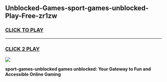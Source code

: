 
## Unblocked-Games-sport-games-unblocked-Play-Free-zr1zw
<h3>
<a href="https://premium76.site?title=sport-games-unblocked&ref=15A">CLICK TO PLAY</a></h3>
<hr>

<h3>
<a href="https://premium76.site?title=sport-games-unblocked&ref=15A">CLICK 2 PLAY</a>
  
</h3>

<a href="https://premium76.site?title=sport-games-unblocked&ref=15A"><img src="https://clearcache.store/games.png"></a>


**sport-games-unblocked games unblocked: Your Gateway to Fun and Accessible Online Gaming**
